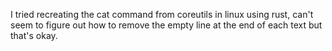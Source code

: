 I tried recreating the cat command from coreutils in linux using rust, can't seem to figure out how to remove the empty line at the end of each text but that's okay.